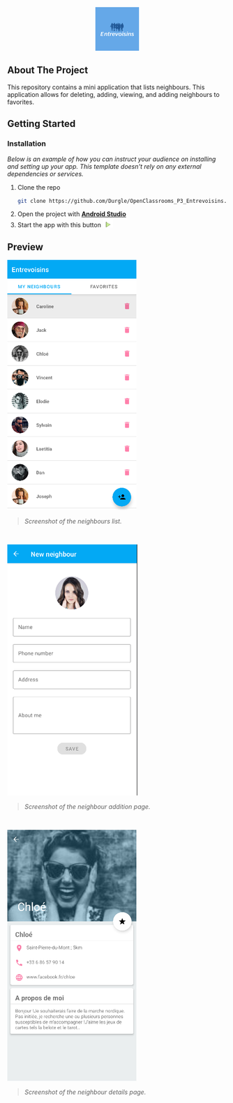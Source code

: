 <div align="center">
  <a href="https://github.com/Durgle/OpenClassrooms_P3_Entrevoisins">
    <img src="images/logo.png" alt="Logo" width="100" height="100">
  </a>
</div>

## About The Project

This repository contains a mini application that lists neighbours. This application allows for deleting, adding, viewing, and adding neighbours to favorites.

## Getting Started

### Installation

_Below is an example of how you can instruct your audience on installing and setting up your app. This template doesn't rely on any external dependencies or services._

1. Clone the repo
   ```sh
   git clone https://github.com/Durgle/OpenClassrooms_P3_Entrevoisins.git
   ```
2. Open the project with **[Android Studio](https://developer.android.com/studio)**
3. Start the app with this button ![run button](images/start.png "Run Button")

<!-- EXAMPLES -->
## Preview

![Neighbours List](images/list.png "Screenshot of the neighbours list.")
> *Screenshot of the neighbours list.*

<br>

![Add Neighbour](images/add.png "Screenshot of the neighbour addition page.")
> *Screenshot of the neighbour addition page.*

<br>

![Neighbour Details](images/detail.png "Screenshot of the neighbour details page.")
> *Screenshot of the neighbour details page.*
